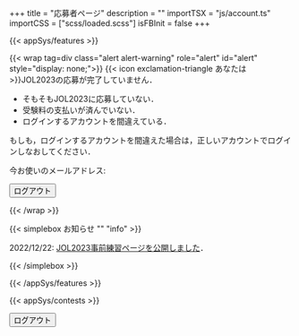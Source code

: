+++
title = "応募者ページ"
description = ""
importTSX = "js/account.ts"
importCSS = ["scss/loaded.scss"]
isFBInit = false
+++

{{< appSys/features >}}

{{< wrap tag=div class="alert alert-warning" role="alert" id="alert" style="display: none;">}}
{{< icon exclamation-triangle あなたは >}}JOL2023の応募が完了していません．

- そもそもJOL2023に応募していない．
- 受験料の支払いが済んでいない．
- ログインするアカウントを間違えている．

もしも，ログインするアカウントを間違えた場合は，正しいアカウントでログインしなおしてください．

今お使いのメールアドレス: <span class=user-email></span>

<button id="logout" onclick="logout()" class="btn btn-danger btn-small">ログアウト</button>

{{< /wrap >}}

{{< simplebox お知らせ "" "info" >}}

2022/12/22: [JOL2023事前練習ページを公開しました](/contest/jol2023/demo/)．

{{< /simplebox >}}

{{< /appSys/features >}}

{{< appSys/contests >}}

<button id="logout" onclick="logout()" class="btn btn-danger btn-small mt-5">ログアウト</button>
